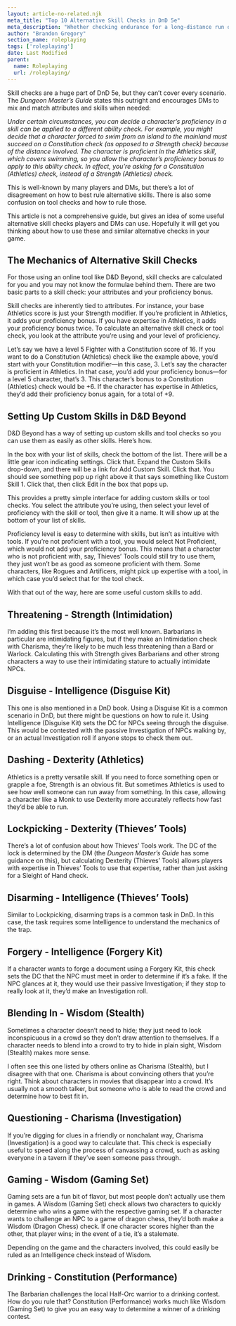 ```yaml
---
layout: article-no-related.njk
meta_title: "Top 10 Alternative Skill Checks in DnD 5e"
meta_description: "Whether checking endurance for a long-distance run or intimidation by physicality, some alternative skill checks allow players to shine. Here are some common ones."
author: "Brandon Gregory"
section_name: roleplaying
tags: ['roleplaying']
date: Last Modified
parent:
  name: Roleplaying
  url: /roleplaying/
---
```


Skill checks are a huge part of DnD 5e, but they can’t cover every scenario. The _Dungeon Master’s Guide_ states this outright and encourages DMs to mix and match attributes and skills when needed:

_Under certain circumstances, you can decide a character’s proficiency in a skill can be applied to a different ability check. For example, you might decide that a character forced to swim from an island to the mainland must succeed on a Constitution check (as opposed to a Strength check) because of the distance involved. The character is proficient in the Athletics skill, which covers swimming, so you allow the character’s proficiency bonus to apply to this ability check. In effect, you’re asking for a Constitution (Athletics) check, instead of a Strength (Athletics) check._

This is well-known by many players and DMs, but there’s a lot of disagreement on how to best rule alternative skills. There is also some confusion on tool checks and how to rule those.

This article is not a comprehensive guide, but gives an idea of some useful alternative skill checks players and DMs can use. Hopefully it will get you thinking about how to use these and similar alternative checks in your game.


## The Mechanics of Alternative Skill Checks

For those using an online tool like D&D Beyond, skill checks are calculated for you and you may not know the formulae behind them. There are two basic parts to a skill check: your attributes and your proficiency bonus.

Skill checks are inherently tied to attributes. For instance, your base Athletics score is just your Strength modifier. If you’re proficient in Athletics, it adds your proficiency bonus. If you have expertise in Athletics, it adds your proficiency bonus twice. To calculate an alternative skill check or tool check, you look at the attribute you’re using and your level of proficiency.

Let’s say we have a level 5 Fighter with a Constitution score of 16. If you want to do a Constitution (Athletics) check like the example above, you’d start with your Constitution modifier—in this case, 3. Let’s say the character is proficient in Athletics. In that case, you’d add your proficiency bonus—for a level 5 character, that’s 3. This character’s bonus to a Constitution (Athletics) check would be +6. If the character has expertise in Athletics, they’d add their proficiency bonus again, for a total of +9.


## Setting Up Custom Skills in D&D Beyond

D&D Beyond has a way of setting up custom skills and tool checks so you can use them as easily as other skills. Here’s how.

In the box with your list of skills, check the bottom of the list. There will be a little gear icon indicating settings. Click that. Expand the Custom Skills drop-down, and there will be a link for Add Custom Skill. Click that. You should see something pop up right above it that says something like Custom Skill 1. Click that, then click Edit in the box that pops up.

This provides a pretty simple interface for adding custom skills or tool checks. You select the attribute you’re using, then select your level of proficiency with the skill or tool, then give it a name. It will show up at the bottom of your list of skills.

Proficiency level is easy to determine with skills, but isn’t as intuitive with tools. If you’re not proficient with a tool, you would select Not Proficient, which would not add your proficiency bonus. This means that a character who is not proficient with, say, Thieves’ Tools could still try to use them, they just won’t be as good as someone proficient with them. Some characters, like Rogues and Artificers, might pick up expertise with a tool, in which case you’d select that for the tool check.

With that out of the way, here are some useful custom skills to add.


## Threatening - Strength (Intimidation)

I’m adding this first because it’s the most well known. Barbarians in particular are intimidating figures, but if they make an Intimidation check with Charisma, they’re likely to be much less threatening than a Bard or Warlock. Calculating this with Strength gives Barbarians and other strong characters a way to use their intimidating stature to actually intimidate NPCs.


## Disguise - Intelligence (Disguise Kit)

This one is also mentioned in a DnD book. Using a Disguise Kit is a common scenario in DnD, but there might be questions on how to rule it. Using Intelligence (Disguise Kit) sets the DC for NPCs seeing through the disguise. This would be contested with the passive Investigation of NPCs walking by, or an actual Investigation roll if anyone stops to check them out.


## Dashing - Dexterity (Athletics)

Athletics is a pretty versatile skill. If you need to force something open or grapple a foe, Strength is an obvious fit. But sometimes Athletics is used to see how well someone can run away from something. In this case, allowing a character like a Monk to use Dexterity more accurately reflects how fast they’d be able to run.


## Lockpicking - Dexterity (Thieves’ Tools)

There’s a lot of confusion about how Thieves’ Tools work. The DC of the lock is determined by the DM (the _Dungeon Master’s Guide_ has some guidance on this), but calculating Dexterity (Thieves’ Tools) allows players with expertise in Thieves’ Tools to use that expertise, rather than just asking for a Sleight of Hand check.


## Disarming - Intelligence (Thieves’ Tools)

Similar to Lockpicking, disarming traps is a common task in DnD. In this case, the task requires some Intelligence to understand the mechanics of the trap.


## Forgery - Intelligence (Forgery Kit)

If a character wants to forge a document using a Forgery Kit, this check sets the DC that the NPC must meet in order to determine if it’s a fake. If the NPC glances at it, they would use their passive Investigation; if they stop to really look at it, they’d make an Investigation roll.


## Blending In - Wisdom (Stealth)

Sometimes a character doesn’t need to hide; they just need to look inconspicuous in a crowd so they don’t draw attention to themselves. If a character needs to blend into a crowd to try to hide in plain sight, Wisdom (Stealth) makes more sense.

I often see this one listed by others online as Charisma (Stealth), but I disagree with that one. Charisma is about convincing others that you’re right. Think about characters in movies that disappear into a crowd. It’s usually not a smooth talker, but someone who is able to read the crowd and determine how to best fit in.


## Questioning - Charisma (Investigation)

If you’re digging for clues in a friendly or nonchalant way, Charisma (Investigation) is a good way to calculate that. This check is especially useful to speed along the process of canvassing a crowd, such as asking everyone in a tavern if they’ve seen someone pass through.


## Gaming - Wisdom (Gaming Set)

Gaming sets are a fun bit of flavor, but most people don’t actually use them in games. A Wisdom (Gaming Set) check allows two characters to quickly determine who wins a game with the respective gaming set. If a character wants to challenge an NPC to a game of dragon chess, they’d both make a Wisdom (Dragon Chess) check. If one character scores higher than the other, that player wins; in the event of a tie, it’s a stalemate.

Depending on the game and the characters involved, this could easily be ruled as an Intelligence check instead of Wisdom. 


## Drinking - Constitution (Performance)

The Barbarian challenges the local Half-Orc warrior to a drinking contest. How do you rule that? Constitution (Performance) works much like Wisdom (Gaming Set) to give you an easy way to determine a winner of a drinking contest.
